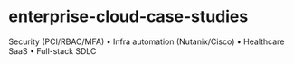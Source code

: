# enterprise-cloud-case-studies
Security (PCI/RBAC/MFA) • Infra automation (Nutanix/Cisco) • Healthcare SaaS • Full-stack SDLC
